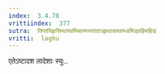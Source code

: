 ```yaml
---
index:  3.4.78
vrittiindex:  377
sutra:  तिप्तस्झिसिप्थस्थमिब्वस्मस्ताताञ्झथासाथाम्ध्वमिड्वहिमहिङ्
vritti:  laghu 
---
```


एतेऽष्टादश लादेशाः स्युः..

